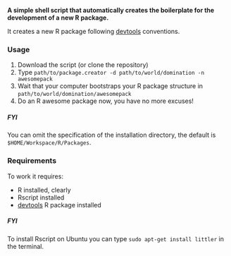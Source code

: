 **A simple shell script that automatically creates the boilerplate for the development of a new R package.**

It creates a new R package following [devtools](https://github.com/hadley/devtools) conventions.

### Usage

1. Download the script (or clone the repository)
3. Type `path/to/package.creator -d path/to/world/domination -n awesomepack`
4. Wait that your computer bootstraps your R package structure in `path/to/world/domination/awesomepack`
5. Do an R awesome package now, you have no more excuses!

##### FYI

You can omit the specification of the installation directory, the default is `$HOME/Workspace/R/Packages`.

### Requirements

To work it requires:
* R installed, clearly
* Rscript installed
* [devtools](https://github.com/hadley/devtools) R package installed

##### FYI

To install Rscript on Ubuntu you can type `sudo apt-get install littler` in the terminal.


